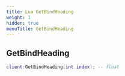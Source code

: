 ```yaml
---
title: Lua GetBindHeading
weight: 1
hidden: true
menuTitle: GetBindHeading
---
```

## GetBindHeading
```lua
client:GetBindHeading(int index); -- float
```